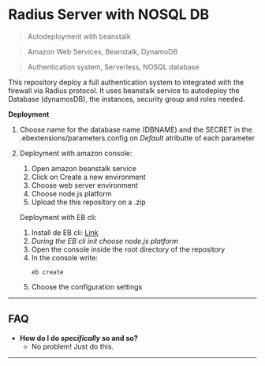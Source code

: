 # Radius Server with NOSQL DB

> Autodeployment with beanstalk

> Amazon Web Services, Beanstalk, DynamoDB

> Authentication system, Serverless, NOSQL database

This repository deploy a full authentication system to integrated with the firewall via Radius protocol. It uses beanstalk service to autodeploy the Database (dynamosDB), the instances, security group and roles needed. 

**Deployment**

1. Choose name for the database name (DBNAME) and the SECRET in the .ebextensions/parameters.config on *Default* atributte of each parameter

2. Deployment with amazon console:
    1. Open amazon beanstalk service
    2. Click on Create a new environment
    3. Choose web server environment
    4. Choose node.js platform
    5. Upload the this repository on a .zip

   Deployment with EB cli:
    1. Install de EB cli: [Link](https://docs.aws.amazon.com/es_es/elasticbeanstalk/latest/dg/eb-cli3.html)
    2. *During the EB cli init choose node.js platform*
    3. Open the console inside the root directory of the repository
    4. In the console write:
        ```
        eb create
        ```
    5. Choose the configuration settings


---

## FAQ

- **How do I do *specifically* so and so?**
    - No problem! Just do this.

---